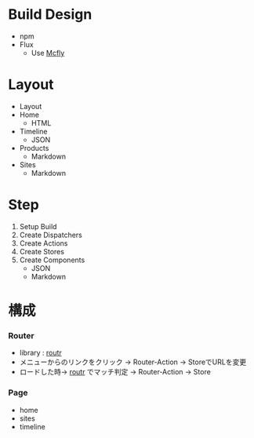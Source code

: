 # Build Design

- npm
- Flux
    - Use [Mcfly](http://kenwheeler.github.io/mcfly/ "Mcfly - Flux Architecture Made Easy")

# Layout

- Layout
- Home
    - HTML
- Timeline
    - JSON
- Products
    - Markdown
- Sites
    - Markdown

# Step

1. Setup Build
2. Create Dispatchers
3. Create Actions
4. Create Stores
5. Create Components
    - JSON
    - Markdown


# 構成

### Router

- library : [routr](https://github.com/yahoo/routr "routr")
- メニューからのリンクをクリック -> Router-Action -> StoreでURLを変更
- ロードした時-> [routr](https://github.com/yahoo/routr "routr") でマッチ判定 -> Router-Action -> Store
    
### Page

- home
- sites
- timeline